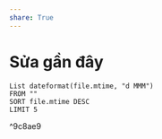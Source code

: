 ```yaml
---
share: True
---
```

# Sửa gần đây
```dataview
List dateformat(file.mtime, "d MMM") 
FROM ""
SORT file.mtime DESC
LIMIT 5
```

^9c8ae9
